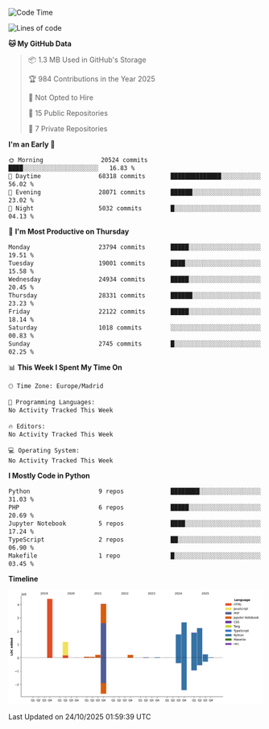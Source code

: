 <!--START_SECTION:waka-->
![Code Time](http://img.shields.io/badge/Code%20Time-839%20hrs%2038%20mins-blue)

![Lines of code](https://img.shields.io/badge/From%20Hello%20World%20I%27ve%20Written-19.1%20million%20lines%20of%20code-blue)

**🐱 My GitHub Data** 

> 📦 1.3 MB Used in GitHub's Storage 
 > 
> 🏆 984 Contributions in the Year 2025
 > 
> 🚫 Not Opted to Hire
 > 
> 📜 15 Public Repositories 
 > 
> 🔑 7 Private Repositories 
 > 
**I'm an Early 🐤** 

```text
🌞 Morning                20524 commits       ████░░░░░░░░░░░░░░░░░░░░░   16.83 % 
🌆 Daytime                68318 commits       ██████████████░░░░░░░░░░░   56.02 % 
🌃 Evening                28071 commits       ██████░░░░░░░░░░░░░░░░░░░   23.02 % 
🌙 Night                  5032 commits        █░░░░░░░░░░░░░░░░░░░░░░░░   04.13 % 
```
📅 **I'm Most Productive on Thursday** 

```text
Monday                   23794 commits       █████░░░░░░░░░░░░░░░░░░░░   19.51 % 
Tuesday                  19001 commits       ████░░░░░░░░░░░░░░░░░░░░░   15.58 % 
Wednesday                24934 commits       █████░░░░░░░░░░░░░░░░░░░░   20.45 % 
Thursday                 28331 commits       ██████░░░░░░░░░░░░░░░░░░░   23.23 % 
Friday                   22122 commits       █████░░░░░░░░░░░░░░░░░░░░   18.14 % 
Saturday                 1018 commits        ░░░░░░░░░░░░░░░░░░░░░░░░░   00.83 % 
Sunday                   2745 commits        █░░░░░░░░░░░░░░░░░░░░░░░░   02.25 % 
```


📊 **This Week I Spent My Time On** 

```text
🕑︎ Time Zone: Europe/Madrid

💬 Programming Languages: 
No Activity Tracked This Week

🔥 Editors: 
No Activity Tracked This Week

💻 Operating System: 
No Activity Tracked This Week
```

**I Mostly Code in Python** 

```text
Python                   9 repos             ████████░░░░░░░░░░░░░░░░░   31.03 % 
PHP                      6 repos             █████░░░░░░░░░░░░░░░░░░░░   20.69 % 
Jupyter Notebook         5 repos             ████░░░░░░░░░░░░░░░░░░░░░   17.24 % 
TypeScript               2 repos             ██░░░░░░░░░░░░░░░░░░░░░░░   06.90 % 
Makefile                 1 repo              █░░░░░░░░░░░░░░░░░░░░░░░░   03.45 % 
```



**Timeline**

![Lines of Code chart](https://raw.githubusercontent.com/danisoronellas/danisoronellas/main/assets/bar_graph.png)


 Last Updated on 24/10/2025 01:59:39 UTC
<!--END_SECTION:waka-->

